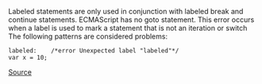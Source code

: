 Labeled statements are only used in conjunction with labeled break and continue statements. ECMAScript has no goto statement.
This error occurs when a label is used to mark a statement that is not an iteration or switch
The following patterns are considered problems:

```
labeled:    /*error Unexpected label "labeled"*/
var x = 10;
```

[Source](http://eslint.org/docs/rules/no-empty-label)
